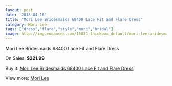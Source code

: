 ```yaml
---
layout: post
date: '2018-04-16'
title: "Mori Lee Bridesmaids 68400 Lace Fit and Flare Dress"
category: Mori Lee
tags: ["dress","flare","style","mori","bridal"]
image: http://img.eudances.com/15031-thickbox_default/mori-lee-bridesmaids-68400-lace-fit-and-flare-dress.jpg
---
```

Mori Lee Bridesmaids 68400 Lace Fit and Flare Dress

On Sales: **$221.99**
<a href="https://www.eudances.com/en/mori-lee/4470-mori-lee-bridesmaids-68400-lace-fit-and-flare-dress.html"><amp-img layout="responsive" width="600" height="600" src="//img.eudances.com/15031-thickbox_default/mori-lee-bridesmaids-68400-lace-fit-and-flare-dress.jpg" alt="Mori Lee Bridesmaids 68400 Lace Fit and Flare Dress 0" /></a>
<a href="https://www.eudances.com/en/mori-lee/4470-mori-lee-bridesmaids-68400-lace-fit-and-flare-dress.html"><amp-img layout="responsive" width="600" height="600" src="//img.eudances.com/15034-thickbox_default/mori-lee-bridesmaids-68400-lace-fit-and-flare-dress.jpg" alt="Mori Lee Bridesmaids 68400 Lace Fit and Flare Dress 1" /></a>
<a href="https://www.eudances.com/en/mori-lee/4470-mori-lee-bridesmaids-68400-lace-fit-and-flare-dress.html"><amp-img layout="responsive" width="600" height="600" src="//img.eudances.com/15033-thickbox_default/mori-lee-bridesmaids-68400-lace-fit-and-flare-dress.jpg" alt="Mori Lee Bridesmaids 68400 Lace Fit and Flare Dress 2" /></a>
<a href="https://www.eudances.com/en/mori-lee/4470-mori-lee-bridesmaids-68400-lace-fit-and-flare-dress.html"><amp-img layout="responsive" width="600" height="600" src="//img.eudances.com/15032-thickbox_default/mori-lee-bridesmaids-68400-lace-fit-and-flare-dress.jpg" alt="Mori Lee Bridesmaids 68400 Lace Fit and Flare Dress 3" /></a>

Buy it: [Mori Lee Bridesmaids 68400 Lace Fit and Flare Dress](https://www.eudances.com/en/mori-lee/4470-mori-lee-bridesmaids-68400-lace-fit-and-flare-dress.html "Mori Lee Bridesmaids 68400 Lace Fit and Flare Dress")

View more: [Mori Lee](https://www.eudances.com/en/65-mori-lee "Mori Lee")